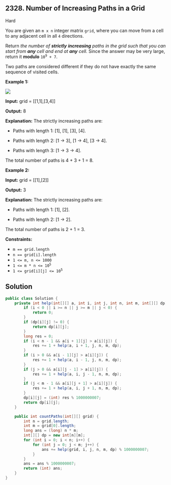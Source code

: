 ## 2328\. Number of Increasing Paths in a Grid

Hard

You are given an `m x n` integer matrix `grid`, where you can move from a cell to any adjacent cell in all `4` directions.

Return _the number of **strictly** **increasing** paths in the grid such that you can start from **any** cell and end at **any** cell._ Since the answer may be very large, return it **modulo** <code>10<sup>9</sup> + 7</code>.

Two paths are considered different if they do not have exactly the same sequence of visited cells.

**Example 1:**

![](https://assets.leetcode.com/uploads/2022/05/10/griddrawio-4.png)

**Input:** grid = \[\[1,1],[3,4]]

**Output:** 8

**Explanation:** The strictly increasing paths are:

- Paths with length 1: [1], [1], [3], [4].

- Paths with length 2: [1 -> 3], [1 -> 4], [3 -> 4].

- Paths with length 3: [1 -> 3 -> 4].

The total number of paths is 4 + 3 + 1 = 8.

**Example 2:**

**Input:** grid = \[\[1],[2]]

**Output:** 3

**Explanation:** The strictly increasing paths are:

- Paths with length 1: [1], [2].

- Paths with length 2: [1 -> 2].

The total number of paths is 2 + 1 = 3.

**Constraints:**

*   `m == grid.length`
*   `n == grid[i].length`
*   `1 <= m, n <= 1000`
*   <code>1 <= m * n <= 10<sup>5</sup></code>
*   <code>1 <= grid[i][j] <= 10<sup>5</sup></code>

## Solution

```java
public class Solution {
    private int help(int[][] a, int i, int j, int n, int m, int[][] dp) {
        if (i < 0 || i >= n || j >= m || j < 0) {
            return 0;
        }
        if (dp[i][j] != 0) {
            return dp[i][j];
        }
        long res = 0;
        if (i < n - 1 && a[i + 1][j] > a[i][j]) {
            res += 1 + help(a, i + 1, j, n, m, dp);
        }
        if (i > 0 && a[i - 1][j] > a[i][j]) {
            res += 1 + help(a, i - 1, j, n, m, dp);
        }
        if (j > 0 && a[i][j - 1] > a[i][j]) {
            res += 1 + help(a, i, j - 1, n, m, dp);
        }
        if (j < m - 1 && a[i][j + 1] > a[i][j]) {
            res += 1 + help(a, i, j + 1, n, m, dp);
        }
        dp[i][j] = (int) res % 1000000007;
        return dp[i][j];
    }

    public int countPaths(int[][] grid) {
        int n = grid.length;
        int m = grid[0].length;
        long ans = (long) n * m;
        int[][] dp = new int[n][m];
        for (int i = 0; i < n; i++) {
            for (int j = 0; j < m; j++) {
                ans += help(grid, i, j, n, m, dp) % 1000000007;
            }
        }
        ans = ans % 1000000007;
        return (int) ans;
    }
}
```